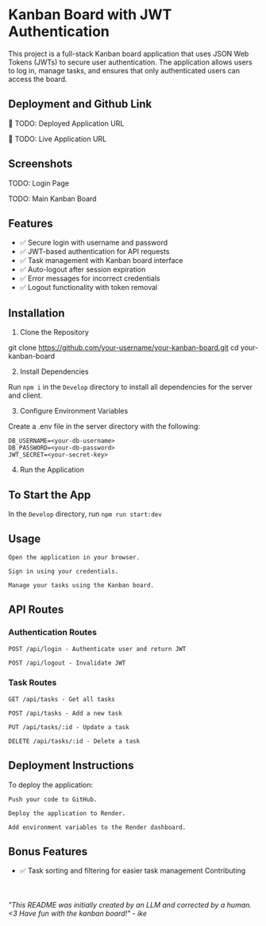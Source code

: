 # Kanban Board with JWT Authentication

This project is a full-stack Kanban board application that uses JSON Web Tokens (JWTs) to secure user authentication. The application allows users to log in, manage tasks, and ensures that only authenticated users can access the board.

## Deployment and Github Link

🔗 TODO: Deployed Application URL

🔗 TODO: Live Application URL

## Screenshots

TODO: Login Page

TODO: Main Kanban Board

## Features

- ✅ Secure login with username and password
- ✅ JWT-based authentication for API requests
- ✅ Task management with Kanban board interface
- ✅ Auto-logout after session expiration
- ✅ Error messages for incorrect credentials
- ✅ Logout functionality with token removal

## Installation

1. Clone the Repository

git clone https://github.com/your-username/your-kanban-board.git
cd your-kanban-board

2. Install Dependencies

Run `npm i` in the `Develop` directory to install all dependencies for the server and client.

3. Configure Environment Variables

Create a .env file in the server directory with the following:

    DB_USERNAME=<your-db-username>
    DB_PASSWORD=<your-db-password>
    JWT_SECRET=<your-secret-key>

4. Run the Application

## To Start the App

In the `Develop` directory, run `npm run start:dev`

## Usage

    Open the application in your browser.

    Sign in using your credentials.

    Manage your tasks using the Kanban board.

## API Routes

### Authentication Routes

    POST /api/login - Authenticate user and return JWT

    POST /api/logout - Invalidate JWT

### Task Routes

    GET /api/tasks - Get all tasks

    POST /api/tasks - Add a new task

    PUT /api/tasks/:id - Update a task

    DELETE /api/tasks/:id - Delete a task

## Deployment Instructions

To deploy the application:

    Push your code to GitHub.

    Deploy the application to Render.

    Add environment variables to the Render dashboard.

## Bonus Features

- ✅ Task sorting and filtering for easier task management
  Contributing

<br/>

###### "This README was initially created by an LLM and corrected by a human. <3 Have fun with the kanban board!" \- ike
